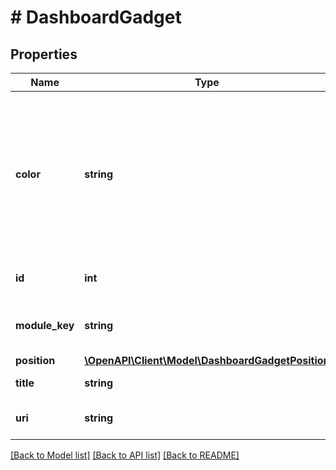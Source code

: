 # # DashboardGadget

## Properties

Name | Type | Description | Notes
------------ | ------------- | ------------- | -------------
**color** | **string** | The color of the gadget. Should be one of &#x60;blue&#x60;, &#x60;red&#x60;, &#x60;yellow&#x60;, &#x60;green&#x60;, &#x60;cyan&#x60;, &#x60;purple&#x60;, &#x60;gray&#x60;, or &#x60;white&#x60;. | [readonly]
**id** | **int** | The ID of the gadget instance. | [readonly]
**module_key** | **string** | The module key of the gadget type. | [optional] [readonly]
**position** | [**\OpenAPI\Client\Model\DashboardGadgetPosition**](DashboardGadgetPosition.md) |  |
**title** | **string** | The title of the gadget. | [readonly]
**uri** | **string** | The URI of the gadget type. | [optional] [readonly]

[[Back to Model list]](../../README.md#models) [[Back to API list]](../../README.md#endpoints) [[Back to README]](../../README.md)
